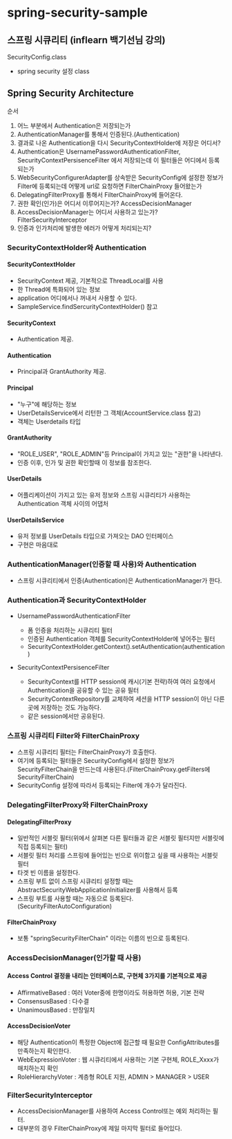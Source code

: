 # spring-security-sample

## 스프링 시큐리티 (inflearn 백기선님 강의)

SecurityConfig.class 
  - spring security 설정 class
  
## Spring Security Architecture

순서
1. 어느 부분에서 Authentication은 저장되는가
2. AuthenticationManager를 통해서 인증된다.(Authentication) 
3. 결과로 나온 Authentication을 다시 SecurityContextHolder에 저장은 어디서?
4. Authentication은 UsernamePasswordAuthenticationFilter, SecurityContextPersisenceFilter 에서 저장되는데 이 필터들은 어디에서 등록되는가
5. WebSecurityConfigurerAdapter를 상속받은 SecurityConfig에 설정한 정보가 Filter에 등록되는데 어떻게 url로 요청하면 FilterChainProxy 들어왔는가
6. DelegatingFilterProxy를 통해서 FilterChainProxy에 들어온다.
7. 권한 확인(인가)은 어디서 이루어지는가? AccessDecisionManager
8. AccessDecisionManager는 어디서 사용하고 있는가? FilterSecurityInterceptor
9. 인증과 인가처리에 발생한 에러가 어떻게 처리되는지?

### SecurityContextHolder와 Authentication

#### SecurityContextHolder
- SecurityContext 제공, 기본적으로 ThreadLocal를 사용
- 한 Thread에 특화되어 있는 정보
- application 어디에서나 꺼내서 사용할 수 있다.
- SampleService.findSercurityContextHolder() 참고 

#### SecurityContext
- Authentication 제공.

#### Authentication
- Principal과 GrantAuthority 제공.

#### Principal
- "누구"에 해당하는 정보
- UserDetailsService에서 리턴한 그 객체(AccountService.class 참고)
- 객체는 Userdetails 타입

#### GrantAuthority
- "ROLE_USER", "ROLE_ADMIN"등 Principal이 가지고 있는 "권한"을 나타낸다.
- 인증 이후, 인가 및 권한 확인할때 이 정보를 참조한다.

#### UserDetails
- 어플리케이션이 가지고 있는 유저 정보와 스프링 시큐리티가 사용하는 Authentication 객체 사이의 어댑처

#### UserDetailsService
- 유저 정보를 UserDetails 타입으로 가져오는 DAO 인터페이스
- 구현은 마음대로

### AuthenticationManager(인증할 때 사용)와 Authentication
- 스프링 시큐리티에서 인증(Authentication)은 AuthenticationManager가 한다.

### Authentication과 SecurityContextHolder
- UsernamePasswordAuthenticationFilter
    * 폼 인증을 처리하는 시큐리티 필터
    * 인증된 Authentication 객체를 SecurityContextHolder에 넣어주는 필터
    * SecurityContextHolder.getContext().setAuthentication(authentication)

- SecurityContextPersisenceFilter
  - SecurityContext를 HTTP session에 캐시(기본 전략)하여 여러 요청에서 Authentication을 공유할 수 있는 공유 필터
  - SecurityContextRepository를 교체하여 세션을 HTTP session이 아닌 다른 곳에 저장하는 것도 가능하다.
  - 같은 session에서만 공유된다.
  
### 스프링 시큐리티 Filter와 FilterChainProxy
- 스프링 시큐리티 필터는 FilterChainProxy가 호출한다.
- 여기에 등록되는 필터들은 SecurityConfig에서 설정한 정보가 SecurityFilterChain을 만드는데 사용된다.(FilterChainProxy.getFilters에 SecurityFilterChain)
- SecurityConfig 설정에 따라서 등록되는 Filter에 개수가 달라진다.

### DelegatingFilterProxy와 FilterChainProxy
#### DelegatingFilterProxy
- 일반적인 서블릿 필터(위에서 살펴본 다른 필터들과 같은 서블릿 필터지만 서블릿에 직접 등록되는 필터)
- 서블릿 필터 처리를 스프링에 들어있는 빈으로 위이함고 싶을 때 사용하는 서블릿 필터
- 타겟 빈 이름을 설정한다.
- 스프링 부트 없이 스프링 시큐리티 설정할 때는 AbstractSecurityWebApplicationInitializer를 사용해서 등록
- 스프링 부트를 사용할 때는 자동으로 등록된다. (SecurityFilterAutoConfiguration)

#### FilterChainProxy
- 보통 "springSecurityFilterChain" 이라는 이름의 빈으로 등록된다.

### AccessDecisionManager(인가할 때 사용)
#### Access Control 결정을 내리는 인터페이스로, 구현체 3가지를 기본적으로 제공
- AffirmativeBased : 여러 Voter중에 한명이라도 허용하면 허용, 기본 전략
- ConsensusBased : 다수결
- UnanimousBased : 만장일치

#### AccessDecisionVoter
- 해당 Authentication이 특정한 Object에 접근할 때 필요한 ConfigAttributes를 만족하는지 확인한다.
- WebExpressionVoter : 웹 시큐리티에서 사용하는 기본 구현체, ROLE_Xxxx가 매치하는지 확인
- RoleHierarchyVoter : 계층형 ROLE 지원, ADMIN > MANAGER > USER

### FilterSecurityInterceptor
- AccessDecisionManager를 사용하여 Access Control또는 예외 처리하는 필터.
- 대부분의 경우 FilterChainProxy에 제일 마지막 필터로 들어있다.


